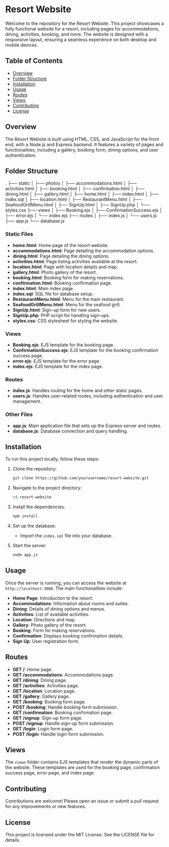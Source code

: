 # Resort Website

Welcome to the repository for the Resort Website. This project showcases a fully functional website for a resort, including pages for accommodations, dining, activities, booking, and more. The website is designed with a responsive layout, ensuring a seamless experience on both desktop and mobile devices.

## Table of Contents

- [Overview](#overview)
- [Folder Structure](#folder-structure)
- [Installation](#installation)
- [Usage](#usage)
- [Routes](#routes)
- [Views](#views)
- [Contributing](#contributing)
- [License](#license)

## Overview

The Resort Website is built using HTML, CSS, and JavaScript for the front end, with a Node.js and Express backend. It features a variety of pages and functionalities, including a gallery, booking form, dining options, and user authentication.

## Folder Structure

.
├── static
│   ├── photos
│   ├── accommodations.html
│   ├── activities.html
│   ├── booking.html
│   ├── confirmation.html
│   ├── dining.html
│   ├── gallery.html
│   ├── home.html
│   ├── index.html
│   ├── index.sql
│   ├── location.html
│   ├── RestaurantMenu.html
│   ├── SeafoodGrillMenu.html
│   ├── SignUp.html
│   ├── SignUp.php
│   └── styles.css
├── views
│   ├── Booking.ejs
│   ├── ConfirmationSuccess.ejs
│   ├── error.ejs
│   └── index.ejs
├── routes
│   ├── index.js
│   └── users.js
├── app.js
└── database.js



### Static Files

- **home.html**: Home page of the resort website.
- **accommodations.html**: Page detailing the accommodation options.
- **dining.html**: Page detailing the dining options.
- **activities.html**: Page listing activities available at the resort.
- **location.html**: Page with location details and map.
- **gallery.html**: Photo gallery of the resort.
- **booking.html**: Booking form for making reservations.
- **confirmation.html**: Booking confirmation page.
- **index.html**: Main index page.
- **index.sql**: SQL file for database setup.
- **RestaurantMenu.html**: Menu for the main restaurant.
- **SeafoodGrillMenu.html**: Menu for the seafood grill.
- **SignUp.html**: Sign-up form for new users.
- **SignUp.php**: PHP script for handling sign-ups.
- **styles.css**: CSS stylesheet for styling the website.

### Views

- **Booking.ejs**: EJS template for the booking page.
- **ConfirmationSuccess.ejs**: EJS template for the booking confirmation success page.
- **error.ejs**: EJS template for the error page.
- **index.ejs**: EJS template for the index page.

### Routes

- **index.js**: Handles routing for the home and other static pages.
- **users.js**: Handles user-related routes, including authentication and user management.

### Other Files

- **app.js**: Main application file that sets up the Express server and routes.
- **database.js**: Database connection and query handling.

## Installation

To run this project locally, follow these steps:

1. Clone the repository:
   ```bash
   git clone https://github.com/yourusername/resort-website.git
   

2.  Navigate to the project directory:

    ```bash
    cd resort-website
    ```

3.  Install the dependencies:

    ```bash
    npm install
    ```

4.  Set up the database:
    -   Import the `index.sql` file into your database.

5.  Start the server:

    ```bash
    node app.js
    ```

## Usage

Once the server is running, you can access the website at `http://localhost:3000`. The main functionalities include:

-   **Home Page**: Introduction to the resort.
-   **Accommodations**: Information about rooms and suites.
-   **Dining**: Details of dining options and menus.
-   **Activities**: List of available activities.
-   **Location**: Directions and map.
-   **Gallery**: Photo gallery of the resort.
-   **Booking**: Form for making reservations.
-   **Confirmation**: Displays booking confirmation details.
-   **Sign Up**: User registration form.

## Routes

-   **GET /**: Home page.
-   **GET /accommodations**: Accommodations page.
-   **GET /dining**: Dining page.
-   **GET /activities**: Activities page.
-   **GET /location**: Location page.
-   **GET /gallery**: Gallery page.
-   **GET /booking**: Booking form page.
-   **POST /booking**: Handle booking form submission.
-   **GET /confirmation**: Booking confirmation page.
-   **GET /signup**: Sign-up form page.
-   **POST /signup**: Handle sign-up form submission.
-   **GET /login**: Login form page.
-   **POST /login**: Handle login form submission.

## Views

The `views` folder contains EJS templates that render the dynamic parts of the website. These templates are used for the booking page, confirmation success page, error page, and index page.

## Contributing

Contributions are welcome! Please open an issue or submit a pull request for any improvements or new features.

## License

This project is licensed under the MIT License. See the LICENSE file for details.
